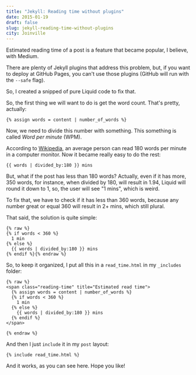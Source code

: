 ```yaml
---
title: "Jekyll: Reading time without plugins"
date: 2015-01-19
draft: false
slug: jekyll-reading-time-without-plugins
city: Joinville
---
```


Estimated reading time of a post is a feature that became popular, I believe, with Medium.

There are plenty of Jekyll plugins that address this problem, but, if you want to deploy at GitHub Pages, you can't use those plugins (GitHub will run with the `--safe` flag).

So, I created a snipped of pure Liquid code to fix that.

So, the first thing we will want to do is get the word count. That's pretty, actually:

```
{% assign words = content | number_of_words %}
```

Now, we need to divide this number with something. This something is called *Word per minute* (WPM). 

According to [Wikipedia](http://en.wikipedia.org/wiki/Words_per_minute), an average person  can read 180 words per minute in a computer monitor. Now it became really easy to do the rest:

```
{{ words | divided_by:180 }} mins
```

But, what if the post has less than 180 words? Actually, even if it has more, 350 words, for instance, when divided by 180, will result in 1.94, Liquid will round it down to 1, so, the user will see "1 mins", which is weird. 

To fix that, we have to check if it has less than 360 words, because any number great or equal 360 will result in 2+ mins, which still plural. 

That said, the solution is quite simple:

```
{% raw %}
{% if words < 360 %}
  1 min
{% else %}
  {{ words | divided_by:180 }} mins
{% endif %}{% endraw %}
```

So, to keep it organized, I put all this in a `read_time.html` in my `_includes` folder:

```
{% raw %}
<span class="reading-time" title="Estimated read time">
  {% assign words = content | number_of_words %}
  {% if words < 360 %}
    1 min
  {% else %}
    {{ words | divided_by:180 }} mins
  {% endif %}
</span>

{% endraw %}
```

And then I just `include` it in my `post` layout:

```
{% include read_time.html %}
```

And it works, as you can see here. Hope you like!
